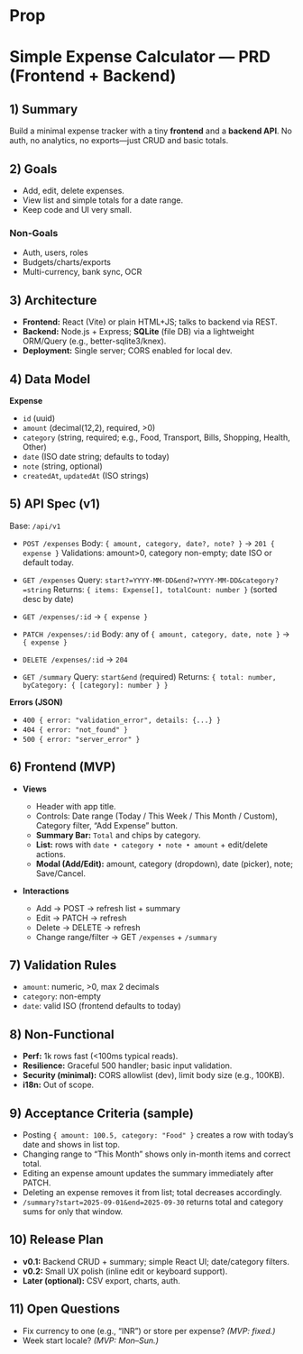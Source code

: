 # Prop

# Simple Expense Calculator — PRD (Frontend + Backend)

## 1) Summary

Build a minimal expense tracker with a tiny **frontend** and a **backend API**. No auth, no analytics, no exports—just CRUD and basic totals.

## 2) Goals

* Add, edit, delete expenses.
* View list and simple totals for a date range.
* Keep code and UI very small.

### Non-Goals

* Auth, users, roles
* Budgets/charts/exports
* Multi-currency, bank sync, OCR

## 3) Architecture

* **Frontend:** React (Vite) or plain HTML+JS; talks to backend via REST.
* **Backend:** Node.js + Express; **SQLite** (file DB) via a lightweight ORM/Query (e.g., better-sqlite3/knex).
* **Deployment:** Single server; CORS enabled for local dev.

## 4) Data Model

**Expense**

* `id` (uuid)
* `amount` (decimal(12,2), required, >0)
* `category` (string, required; e.g., Food, Transport, Bills, Shopping, Health, Other)
* `date` (ISO date string; defaults to today)
* `note` (string, optional)
* `createdAt`, `updatedAt` (ISO strings)

## 5) API Spec (v1)

Base: `/api/v1`

* `POST /expenses`
  Body: `{ amount, category, date?, note? }` → `201 { expense }`
  Validations: amount>0, category non-empty; date ISO or default today.

* `GET /expenses`
  Query: `start?=YYYY-MM-DD&end?=YYYY-MM-DD&category?=string`
  Returns: `{ items: Expense[], totalCount: number }` (sorted desc by date)

* `GET /expenses/:id` → `{ expense }`

* `PATCH /expenses/:id`
  Body: any of `{ amount, category, date, note }` → `{ expense }`

* `DELETE /expenses/:id` → `204`

* `GET /summary`
  Query: `start&end` (required)
  Returns: `{ total: number, byCategory: { [category]: number } }`

**Errors (JSON)**

* `400 { error: "validation_error", details: {...} }`
* `404 { error: "not_found" }`
* `500 { error: "server_error" }`

## 6) Frontend (MVP)

* **Views**

  * Header with app title.
  * Controls: Date range (Today / This Week / This Month / Custom), Category filter, “Add Expense” button.
  * **Summary Bar:** `Total` and chips by category.
  * **List:** rows with `date • category • note • amount` + edit/delete actions.
  * **Modal (Add/Edit):** amount, category (dropdown), date (picker), note; Save/Cancel.

* **Interactions**

  * Add → POST → refresh list + summary
  * Edit → PATCH → refresh
  * Delete → DELETE → refresh
  * Change range/filter → GET `/expenses` + `/summary`

## 7) Validation Rules

* `amount`: numeric, >0, max 2 decimals
* `category`: non-empty
* `date`: valid ISO (frontend defaults to today)

## 8) Non-Functional

* **Perf:** 1k rows fast (<100ms typical reads).
* **Resilience:** Graceful 500 handler; basic input validation.
* **Security (minimal):** CORS allowlist (dev), limit body size (e.g., 100KB).
* **i18n:** Out of scope.

## 9) Acceptance Criteria (sample)

* Posting `{ amount: 100.5, category: "Food" }` creates a row with today’s date and shows in list top.
* Changing range to “This Month” shows only in-month items and correct total.
* Editing an expense amount updates the summary immediately after PATCH.
* Deleting an expense removes it from list; total decreases accordingly.
* `/summary?start=2025-09-01&end=2025-09-30` returns total and category sums for only that window.

## 10) Release Plan

* **v0.1:** Backend CRUD + summary; simple React UI; date/category filters.
* **v0.2:** Small UX polish (inline edit or keyboard support).
* **Later (optional):** CSV export, charts, auth.

## 11) Open Questions

* Fix currency to one (e.g., “INR”) or store per expense? *(MVP: fixed.)*
* Week start locale? *(MVP: Mon–Sun.)*
